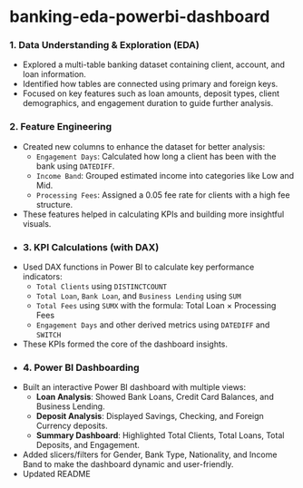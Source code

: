 # banking-eda-powerbi-dashboard
### 1. Data Understanding & Exploration (EDA)
- Explored a multi-table banking dataset containing client, account, and loan information.
- Identified how tables are connected using primary and foreign keys.
- Focused on key features such as loan amounts, deposit types, client demographics, and engagement duration to guide further analysis.
### 2. Feature Engineering
- Created new columns to enhance the dataset for better analysis:
  - `Engagement Days`: Calculated how long a client has been with the bank using `DATEDIFF`.
  - `Income Band`: Grouped estimated income into categories like Low and Mid.
  - `Processing Fees`: Assigned a 0.05 fee rate for clients with a high fee structure.
- These features helped in calculating KPIs and building more insightful visuals.
- ### 3. KPI Calculations (with DAX)
- Used DAX functions in Power BI to calculate key performance indicators:
  - `Total Clients` using `DISTINCTCOUNT`
  - `Total Loan`, `Bank Loan`, and `Business Lending` using `SUM`
  - `Total Fees` using `SUMX` with the formula: Total Loan × Processing Fees
  - `Engagement Days` and other derived metrics using `DATEDIFF` and `SWITCH`
- These KPIs formed the core of the dashboard insights.
- ### 4. Power BI Dashboarding
- Built an interactive Power BI dashboard with multiple views:
  - **Loan Analysis**: Showed Bank Loans, Credit Card Balances, and Business Lending.
  - **Deposit Analysis**: Displayed Savings, Checking, and Foreign Currency deposits.
  - **Summary Dashboard**: Highlighted Total Clients, Total Loans, Total Deposits, and Engagement.
- Added slicers/filters for Gender, Bank Type, Nationality, and Income Band to make the dashboard dynamic and user-friendly.
- Updated README
